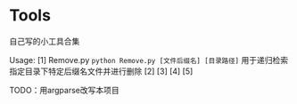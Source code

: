Tools
=====

自己写的小工具合集

Usage:
[1] Remove.py `python Remove.py [文件后缀名] [目录路径]` 用于递归检索指定目录下特定后缀名文件并进行删除
[2]
[3]
[4]
[5]

TODO：用argparse改写本项目
